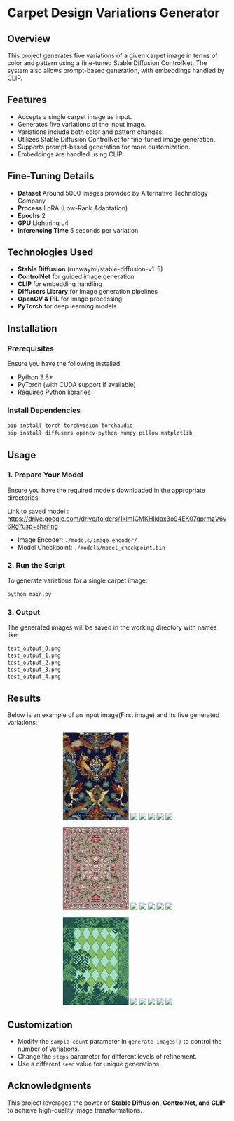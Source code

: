 
# Carpet Design Variations Generator

## Overview
This project generates five variations of a given carpet image in terms of color and pattern using a fine-tuned Stable Diffusion ControlNet. The system also allows prompt-based generation, with embeddings handled by CLIP.

## Features
- Accepts a single carpet image as input.
- Generates five variations of the input image.
- Variations include both color and pattern changes.
- Utilizes Stable Diffusion ControlNet for fine-tuned image generation.
- Supports prompt-based generation for more customization.
- Embeddings are handled using CLIP.


## Fine-Tuning Details
- **Dataset**  Around 5000 images provided by Alternative Technology Company
- **Process** LoRA (Low-Rank Adaptation)
- **Epochs** 2
- **GPU** Lightning L4
- **Inferencing Time**  5 seconds per variation
  
## Technologies Used
- **Stable Diffusion** (runwayml/stable-diffusion-v1-5)
- **ControlNet** for guided image generation
- **CLIP** for embedding handling
- **Diffusers Library** for image generation pipelines
- **OpenCV & PIL** for image processing
- **PyTorch** for deep learning models

## Installation
### Prerequisites
Ensure you have the following installed:
- Python 3.8+
- PyTorch (with CUDA support if available)
- Required Python libraries 

### Install Dependencies
```bash
pip install torch torchvision torchaudio
pip install diffusers opencv-python numpy pillow matplotlib
```

## Usage
### 1. Prepare Your Model
Ensure you have the required models downloaded in the appropriate directories:

Link to saved model :  https://drive.google.com/drive/folders/1klmICMKHIkIax3o94EK07qprmzV6v6Rg?usp=sharing

- Image Encoder: `./models/image_encoder/`
- Model Checkpoint: `./models/model_checkpoint.bin`

### 2. Run the Script
To generate variations for a single carpet image:
```bash
python main.py
```

### 3. Output
The generated images will be saved in the working directory with names like:
```
test_output_0.png
test_output_1.png
test_output_2.png
test_output_3.png
test_output_4.png
```

## Results
Below is an example of an input image(First image) and its five generated variations:

<p align="center">
  <img src="output/30.jpg" width="150" />
  <img src="output/output_30a.png" width="150" />
  <img src="output/output_30b.png" width="150" />
  <img src="output/output_30c.png" width="150" />
  <img src="output/output_30d.png" width="150" />
  <img src="output/output_30e.png" width="150" />
</p>
<p align="center">
  <img src="output/36.png" width="150" />
  <img src="output/output_36a.png" width="150" />
  <img src="output/output_36b.png" width="150" />
  <img src="output/output_36c.png" width="150" />
  <img src="output/output_36d.png" width="150" />
  <img src="output/output_36e.png" width="150" />
</p>
<p align="center">
  <img src="output/49.png" width="150" />
  <img src="output/output_49a.png" width="150" />
  <img src="output/output_49b.png" width="150" />
  <img src="output/output_49c.png" width="150" />
  <img src="output/output_49d.png" width="150" />
  <img src="output/output_49e.png" width="150" />
</p>



## Customization
- Modify the `sample_count` parameter in `generate_images()` to control the number of variations.
- Change the `steps` parameter for different levels of refinement.
- Use a different `seed` value for unique generations.

## Acknowledgments
This project leverages the power of **Stable Diffusion, ControlNet, and CLIP** to achieve high-quality image transformations.

